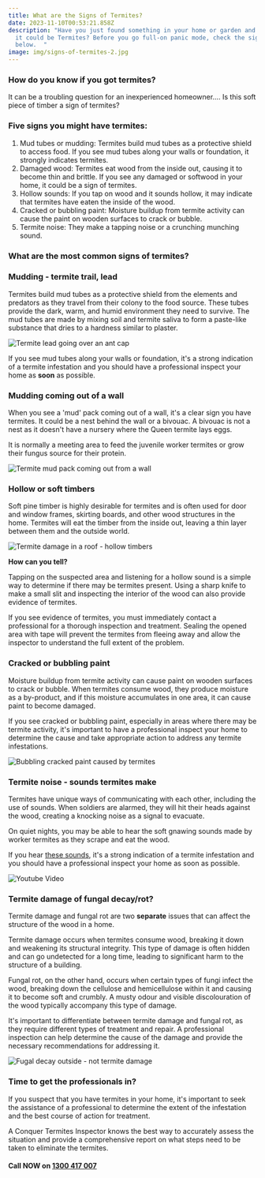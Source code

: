 ```yaml
---
title: What are the Signs of Termites?
date: 2023-11-10T00:53:21.858Z
description: "Have you just found something in your home or garden and worried
  it could be Termites? Before you go full-on panic mode, check the signs
  below.  "
image: img/signs-of-termites-2.jpg
---
```

### How do you know if you got termites?

It can be a troubling question for an inexperienced homeowner…. Is this soft piece of timber a sign of termites?

### **Five signs you might have termites:**

1. Mud tubes or mudding: Termites build mud tubes as a protective shield to access food. If you see mud tubes along your walls or foundation, it strongly indicates termites.
2. Damaged wood: Termites eat wood from the inside out, causing it to become thin and brittle. If you see any damaged or softwood in your home, it could be a sign of termites.
3. Hollow sounds: If you tap on wood and it sounds hollow, it may indicate that termites have eaten the inside of the wood.
4. Cracked or bubbling paint: Moisture buildup from termite activity can cause the paint on wooden surfaces to crack or bubble.
5. Termite noise: They make a tapping noise or a crunching munching sound.

### What are the most common signs of termites?

### Mudding - termite trail, lead

Termites build mud tubes as a protective shield from the elements and predators as they travel from their colony to the food source. These tubes provide the dark, warm, and humid environment they need to survive. The mud tubes are made by mixing soil and termite saliva to form a paste-like substance that dries to a hardness similar to plaster.

![Termite lead going over an ant cap](img/termite-mudding-leads.jpg "Termites exposed in their mud tube")

If you see mud tubes along your walls or foundation, it's a strong indication of a termite infestation and you should have a professional inspect your home as **soon** as possible.

### Mudding coming out of a wall

When you see a 'mud' pack coming out of a wall, it's a clear sign you have termites. It could be a nest behind the wall or a bivouac. A bivouac is not a nest as it doesn't have a nursery where the Queen termite lays eggs.

It is normally a meeting area to feed the juvenile worker termites or grow their fungus source for their protein.

![Termite mud pack coming out from a wall](img/termite-mudding-coming-out-of-a-wall-1.jpg "Termite mud pack coming out from a wall")

### Hollow or soft timbers

Soft pine timber is highly desirable for termites and is often used for door and window frames, skirting boards, and other wood structures in the home. Termites will eat the timber from the inside out, leaving a thin layer between them and the outside world.

![Termite damage in a roof - hollow timbers](img/termite-damage-in-a-roof-hollow-timber.jpg "Hollow timber damaged by termites")

**How can you tell?**

Tapping on the suspected area and listening for a hollow sound is a simple way to determine if there may be termites present. Using a sharp knife to make a small slit and inspecting the interior of the wood can also provide evidence of termites.

If you see evidence of termites, you must immediately contact a professional for a thorough inspection and treatment. Sealing the opened area with tape will prevent the termites from fleeing away and allow the inspector to understand the full extent of the problem.

### Cracked or bubbling paint

Moisture buildup from termite activity can cause paint on wooden surfaces to crack or bubble. When termites consume wood, they produce moisture as a by-product, and if this moisture accumulates in one area, it can cause paint to become damaged.

If you see cracked or bubbling paint, especially in areas where there may be termite activity, it's important to have a professional inspect your home to determine the cause and take appropriate action to address any termite infestations.

![Bubbling cracked paint caused by termites](blob:https://www.conquertermites.com.au/26593f12-5160-49be-a410-0b15d23456b6)

### Termite noise - sounds termites make

Termites have unique ways of communicating with each other, including the use of sounds. When soldiers are alarmed, they will hit their heads against the wood, creating a knocking noise as a signal to evacuate.

On quiet nights, you may be able to hear the soft gnawing sounds made by worker termites as they scrape and eat the wood.

If you hear [these sounds](https://www.conquertermites.com.au/inspections/found-termites/termite-sounds/), it's a strong indication of a termite infestation and you should have a professional inspect your home as soon as possible.

![Youtube Video](https://i3.ytimg.com/vi/EbHTQqVe6YA/hqdefault.jpg)

### Termite damage of fungal decay/rot?

Termite damage and fungal rot are two **separate** issues that can affect the structure of the wood in a home.

Termite damage occurs when termites consume wood, breaking it down and weakening its structural integrity. This type of damage is often hidden and can go undetected for a long time, leading to significant harm to the structure of a building.

Fungal rot, on the other hand, occurs when certain types of fungi infect the wood, breaking down the cellulose and hemicellulose within it and causing it to become soft and crumbly. A musty odour and visible discolouration of the wood typically accompany this type of damage.

It's important to differentiate between termite damage and fungal rot, as they require different types of treatment and repair. A professional inspection can help determine the cause of the damage and provide the necessary recommendations for addressing it.

![Fugal decay outside - not termite damage](blob:https://www.conquertermites.com.au/50ba302c-3dc1-4cf6-a375-7131433db733)

### Time to get the professionals in?

If you suspect that you have termites in your home, it's important to seek the assistance of a professional to determine the extent of the infestation and the best course of action for treatment.

A Conquer Termites Inspector knows the best way to accurately assess the situation and provide a comprehensive report on what steps need to be taken to eliminate the termites.

#### Call NOW on [1300 417 007](tel:1300417007)

<!--EndFragment-->